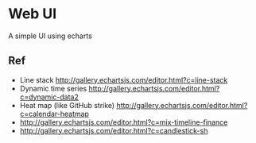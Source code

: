 # Web UI

A simple UI using echarts

## Ref 

- Line stack http://gallery.echartsjs.com/editor.html?c=line-stack
- Dynamic time series http://gallery.echartsjs.com/editor.html?c=dynamic-data2
- Heat map (like GitHub strike) http://gallery.echartsjs.com/editor.html?c=calendar-heatmap
- http://gallery.echartsjs.com/editor.html?c=mix-timeline-finance
- http://gallery.echartsjs.com/editor.html?c=candlestick-sh
